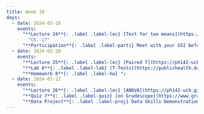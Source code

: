 ```yaml
---
title: Week 10
days:
  - date: 2024-03-18
    events:
      "**Lecture 24**{: .label .label-lec} [Test for two means](https://ph142-ucb.github.io/sp24/src/lec/flavors-of-t.pdf) ([Recording](https://bcourses.berkeley.edu/courses/1532521/pages/two-sample-t))":
        "Ch. 17"
      "**Participation**{: .label .label-parti} Meet with your GSI before submitting Part II ":
  - date: 2024-03-20
    events:
      "**Lecture 25**{: .label .label-lec} [Paired T](https://ph142-ucb.github.io/sp24/src/lec/paired-t.pdf) ":
      "**Lab 8**{: .label .label-lab} [T-Tests](https://publichealth.datahub.berkeley.edu/hub/user-redirect/git-pull?repo=https%3A%2F%2Fgithub.com%2Fph142-ucb%2Fph142-sp24&urlpath=rstudio%2F&branch=main) (Due Apr. 2nd)":
      "**Homework 8**{: .label .label-hw} ":
  - date: 2024-03-22
    events:
      "**Lecture 26**{: .label .label-lec} [ANOVA](https://ph142-ucb.github.io/sp24/src/lec/anova.pdf) ": 
      "**Quiz 7**{: .label .label-quiz} [on Gradescope](https://www.gradescope.com/courses/704333) (Due Mar. 23rd, 12PM noon PST)":
      "**Data Project**{: .label .label-proj} Data Skills Demonstration Part II (Due 10:00 PM PST)":
---
```

